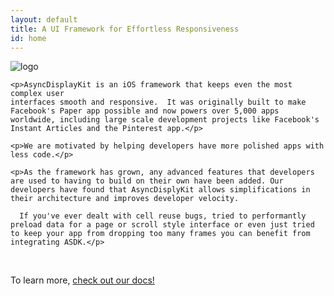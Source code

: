 ```yaml
---
layout: default
title: A UI Framework for Effortless Responsiveness
id: home
---
```


<div class="page-content">
            <div class="wrapper">
                <div class="post">
<article class="post-content">
    <p><img src="/static/logo.png" alt="logo"></p>

    <p>AsyncDisplayKit is an iOS framework that keeps even the most complex user
    interfaces smooth and responsive.  It was originally built to make Facebook's Paper app possible and now powers over 5,000 apps worldwide, including large scale development projects like Facebook's Instant Articles and the Pinterest app.</p> 
    
    <p>We are motivated by helping developers have more polished apps with less code.</p>

    <p>As the framework has grown, any advanced features that developers are used to having to build on their own have been added. Our developers have found that AsyncDisplyKit allows simplifications in their architecture and improves developer velocity. 
    
      If you've ever dealt with cell reuse bugs, tried to performantly preload data for a page or scroll style interface or even just tried to keep your app from dropping too many frames you can benefit from integrating ASDK.</p> 

<br/>
<p>
    To learn more, <a href = "/docs/getting-started.html">check out our docs!</a>
</p>
  </article>

</div>

